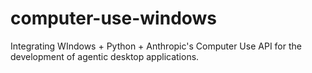 # computer-use-windows
Integrating WIndows + Python + Anthropic's Computer Use API for the development of agentic desktop applications.
